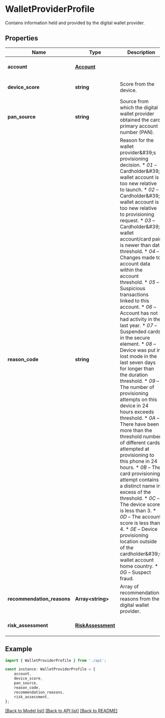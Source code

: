 # WalletProviderProfile

Contains information held and provided by the digital wallet provider.

## Properties

Name | Type | Description | Notes
------------ | ------------- | ------------- | -------------
**account** | [**Account**](Account.md) |  | [optional] [default to undefined]
**device_score** | **string** | Score from the device. | [optional] [default to undefined]
**pan_source** | **string** | Source from which the digital wallet provider obtained the card primary account number (PAN). | [optional] [default to undefined]
**reason_code** | **string** | Reason for the wallet provider\&#39;s provisioning decision.  * *01* – Cardholder\&#39;s wallet account is too new relative to launch. * *02* – Cardholder\&#39;s wallet account is too new relative to provisioning request. * *03* – Cardholder\&#39;s wallet account/card pair is newer than date threshold. * *04* – Changes made to account data within the account threshold. * *05* – Suspicious transactions linked to this account. * *06* – Account has not had activity in the last year. * *07* – Suspended cards in the secure element. * *08* – Device was put in lost mode in the last seven days for longer than the duration threshold. * *09* – The number of provisioning attempts on this device in 24 hours exceeds threshold. * *0A* – There have been more than the threshold number of different cards attempted at provisioning to this phone in 24 hours. * *0B* – The card provisioning attempt contains a distinct name in excess of the threshold. * *0C* – The device score is less than 3. * *0D* – The account score is less than 4. * *0E* – Device provisioning location outside of the cardholder\&#39;s wallet account home country. * *0G* – Suspect fraud. | [optional] [default to undefined]
**recommendation_reasons** | **Array&lt;string&gt;** | Array of recommendation reasons from the digital wallet provider. | [optional] [default to undefined]
**risk_assessment** | [**RiskAssessment**](RiskAssessment.md) |  | [optional] [default to undefined]

## Example

```typescript
import { WalletProviderProfile } from './api';

const instance: WalletProviderProfile = {
    account,
    device_score,
    pan_source,
    reason_code,
    recommendation_reasons,
    risk_assessment,
};
```

[[Back to Model list]](../README.md#documentation-for-models) [[Back to API list]](../README.md#documentation-for-api-endpoints) [[Back to README]](../README.md)
